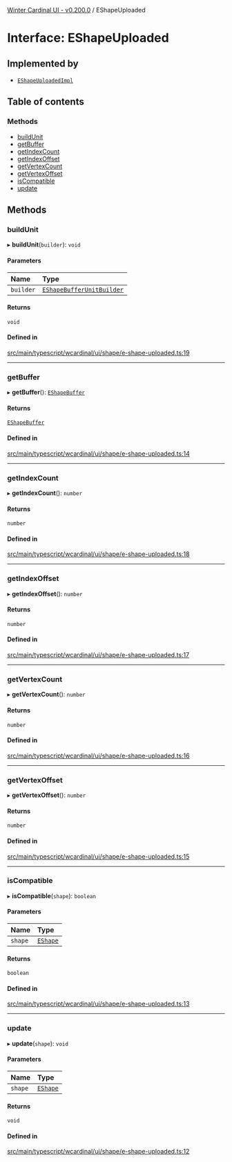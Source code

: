 [Winter Cardinal UI - v0.200.0](../index.md) / EShapeUploaded

# Interface: EShapeUploaded

## Implemented by

- [`EShapeUploadedImpl`](../classes/EShapeUploadedImpl.md)

## Table of contents

### Methods

- [buildUnit](EShapeUploaded.md#buildunit)
- [getBuffer](EShapeUploaded.md#getbuffer)
- [getIndexCount](EShapeUploaded.md#getindexcount)
- [getIndexOffset](EShapeUploaded.md#getindexoffset)
- [getVertexCount](EShapeUploaded.md#getvertexcount)
- [getVertexOffset](EShapeUploaded.md#getvertexoffset)
- [isCompatible](EShapeUploaded.md#iscompatible)
- [update](EShapeUploaded.md#update)

## Methods

### buildUnit

▸ **buildUnit**(`builder`): `void`

#### Parameters

| Name | Type |
| :------ | :------ |
| `builder` | [`EShapeBufferUnitBuilder`](../classes/EShapeBufferUnitBuilder.md) |

#### Returns

`void`

#### Defined in

[src/main/typescript/wcardinal/ui/shape/e-shape-uploaded.ts:19](https://github.com/winter-cardinal/winter-cardinal-ui/blob/v0.200.0/src/main/typescript/wcardinal/ui/shape/e-shape-uploaded.ts#L19)

___

### getBuffer

▸ **getBuffer**(): [`EShapeBuffer`](../classes/EShapeBuffer.md)

#### Returns

[`EShapeBuffer`](../classes/EShapeBuffer.md)

#### Defined in

[src/main/typescript/wcardinal/ui/shape/e-shape-uploaded.ts:14](https://github.com/winter-cardinal/winter-cardinal-ui/blob/v0.200.0/src/main/typescript/wcardinal/ui/shape/e-shape-uploaded.ts#L14)

___

### getIndexCount

▸ **getIndexCount**(): `number`

#### Returns

`number`

#### Defined in

[src/main/typescript/wcardinal/ui/shape/e-shape-uploaded.ts:18](https://github.com/winter-cardinal/winter-cardinal-ui/blob/v0.200.0/src/main/typescript/wcardinal/ui/shape/e-shape-uploaded.ts#L18)

___

### getIndexOffset

▸ **getIndexOffset**(): `number`

#### Returns

`number`

#### Defined in

[src/main/typescript/wcardinal/ui/shape/e-shape-uploaded.ts:17](https://github.com/winter-cardinal/winter-cardinal-ui/blob/v0.200.0/src/main/typescript/wcardinal/ui/shape/e-shape-uploaded.ts#L17)

___

### getVertexCount

▸ **getVertexCount**(): `number`

#### Returns

`number`

#### Defined in

[src/main/typescript/wcardinal/ui/shape/e-shape-uploaded.ts:16](https://github.com/winter-cardinal/winter-cardinal-ui/blob/v0.200.0/src/main/typescript/wcardinal/ui/shape/e-shape-uploaded.ts#L16)

___

### getVertexOffset

▸ **getVertexOffset**(): `number`

#### Returns

`number`

#### Defined in

[src/main/typescript/wcardinal/ui/shape/e-shape-uploaded.ts:15](https://github.com/winter-cardinal/winter-cardinal-ui/blob/v0.200.0/src/main/typescript/wcardinal/ui/shape/e-shape-uploaded.ts#L15)

___

### isCompatible

▸ **isCompatible**(`shape`): `boolean`

#### Parameters

| Name | Type |
| :------ | :------ |
| `shape` | [`EShape`](EShape.md) |

#### Returns

`boolean`

#### Defined in

[src/main/typescript/wcardinal/ui/shape/e-shape-uploaded.ts:13](https://github.com/winter-cardinal/winter-cardinal-ui/blob/v0.200.0/src/main/typescript/wcardinal/ui/shape/e-shape-uploaded.ts#L13)

___

### update

▸ **update**(`shape`): `void`

#### Parameters

| Name | Type |
| :------ | :------ |
| `shape` | [`EShape`](EShape.md) |

#### Returns

`void`

#### Defined in

[src/main/typescript/wcardinal/ui/shape/e-shape-uploaded.ts:12](https://github.com/winter-cardinal/winter-cardinal-ui/blob/v0.200.0/src/main/typescript/wcardinal/ui/shape/e-shape-uploaded.ts#L12)
